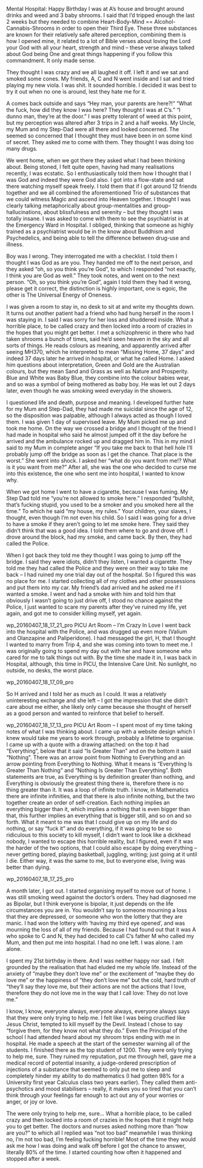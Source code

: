 Mental Hospital: Happy Birthday
I was at A’s house and brought around drinks and weed and 3 baby shrooms. I said that I’d tripped enough the last 2 weeks but they needed to combine Heart-Body-Mind == Alcohol-Cannabis-Shrooms in order to open their Third Eye. These three substances are known for their relatively safe altered perception, combining them is how I opened mine, it related to a lot of Bible verses about loving the Lord your God with all your heart, strength and mind – these verse always talked about God being One and great things happening if you follow this commandment. It only made sense.

They thought I was crazy and we all laughed it off. I left it and we sat and smoked some cones. My friends, A, C and N went inside and I sat and tried playing my new viola. I was shit. It sounded horrible. I decided it was best to try it out when no one is around, lest they hate me for it.

A comes back outside and says “Hey man, your parents are here?!” “What the fuck, how did they know I was here? They thought I was at C’s.” “I dunno man, they’re at the door.” I was pretty tolerant of weed at this point, but my perception was altered after 3 trips in 2 and a half weeks. My Uncle, my Mum and my Step-Dad were all there and looked concerned. The seemed so concerned that I thought they must have been in on some kind of secret. They asked me to come with them. They thought I was doing too many drugs.

We went home, when we got there they asked what I had been thinking about. Being stoned, I felt quite open, having had many realisations recently, I was ecstatic. So I enthusiastically told them how I thought that I was God and indeed they were God also. I got into a flow-state and sat there watching myself speak freely. I told them that if I got around 12 friends together and we all combined the aforementioned Trio of substances that we could witness Magic and ascend into Heaven together. I thought I was clearly talking metaphorically about group-mentalities and group-hallucinations, about blissfulness and serenity – but they thought I was totally insane. I was asked to come with them to see the psychiatrist in at the Emergency Ward in Hospital. I obliged, thinking that someone as highly trained as a psychiatrist would be in the know about Buddhism and Psychedelics, and being able to tell the difference between drug-use and illness.

Boy was I wrong. They interrogated me with a checklist. I told them I thought I was God as are you. They handed me off to the next person, and they asked “oh, so you think you’re God”, to which I responded “not exactly, I think you are God as well.” They took notes, and went on to the next person. “Oh, so you think you’re God”, again I told them they had it wrong, please get it correct, the distinction is highly important, one is egoic, the other is The Universal Energy of Oneness.

I was given a room to stay in, no desk to sit at and write my thoughts down. It turns out another patient had a friend who had hung herself in the room I was staying in. I said I was sorry for her loss and shuddered inside. What a horrible place, to be called crazy and then locked into a room of crazies in the hopes that you might get better. I met a schizophrenic in there who had taken shrooms a bunch of times, said he’d seen heaven in the sky and all sorts of things. He reads colours as meaning, and apparently arrived after seeing MH370, which he interpreted to mean “Missing Home, 37 days” and indeed 37 days later he arrived in hospital, or what he called Home. I asked him questions about interpretation, Green and Gold are the Australian colours, but they mean Sand and Grass as well as Nature and Prosperity. Blue and White was Baby Blue, they combine into the colour babies wear, and so was a symbol of being mothered as baby boy. He was let out 2 days later, even though he was smoking weed everyday in the showers.

I questioned life and death, purpose and meaning. I developed further hate for my Mum and Step-Dad, they had made me suicidal since the age of 12, so the disposition was palpable, although I always acted as though I loved them. I was given 1 day of supervised leave. My Mum picked me up and took me home. On the way we crossed a bridge and I thought of the friend I had made in hospital who said he almost jumped off it the day before he arrived and the ambulance rocked up and dragged him in. This in my mind I said to my Mum in complete anger “If you take me back to that hell hole I’ll probably jump off the bridge as soon as I get the chance. That place is the worst.” She went into shock. I asked her “what do you want from me!? What is it you want from me?” After all, she was the one who decided to curse me into this existence, the one who sent me into hospital, I wanted to know why.

When we got home I went to have a cigarette, because I was fuming. My Step Dad told me “you’re not allowed to smoke here.” I responded “bullshit, that’s fucking stupid, you used to be a smoker and you smoked here all the time.” To which he said “my house, my rules.” Your children, your slaves, I thought, even though I’m not even his child. So I said I was going for a drive to have a smoke if they aren’t going to let me smoke here. They said they didn’t think that was a good idea. I told them where to go and drove off. I drove around the block, had my smoke, and came back. By then, they had called the Police.

When I got back they told me they thought I was going to jump off the bridge. I said they were idiots, didn’t they listen, I wanted a cigarette. They told me they had called the Police and they were on their way to take me back – I had ruined my one trial day out of the hospital. So I figured this was no place for me. I started collecting all of my clothes and other possessions and put them into my car. My friend’s dad arrived and he asked me if I wanted a smoke. I went and had a smoke with him and told him that obviously I wasn’t going to just drive off, I stood no chance against the Police, I just wanted to scare my parents after they’ve ruined my life, yet again, and got me to consider killing myself, yet again.

wp_20160407_18_17_21_pro
PICU Art Room – I’m Crazy In Love
I went back into the hospital with the Police, and was drugged up even more (Valium and Olanzapine and Paliperidone). I had messaged the girl, H, that I thought I wanted to marry from Trip 4, and she was coming into town to meet me. I was originally going to spend my day out with her and have someone who cared for me to talk things out with. By the time she made it in, I was back in Hospital, although, this time in PICU, the Intensive Care Unit. No sunlight, no outside, no desks, the worst place.

wp_20160407_18_17_09_pro

So H arrived and I told her as much as I could. It was a relatively uninteresting exchange and she left – I got the impression that she didn’t care about me either, she likely only came because she thought of herself as a good person and wanted to reinforce that belief to herself.

wp_20160407_18_17_13_pro
PICU Art Room –
I spent most of my time taking notes of what I was thinking about. I came up with a website design which I knew would take me years to work through, probably a lifetime to organise. I came up with a quote with a drawing attached: on the top it had “Everything”, below that it said “Is Greater Than” and on the bottom it said “Nothing”. There was an arrow point from Nothing to Everything and an arrow pointing from Everything to Nothing. What it means is “Everything Is Greater Than Nothing” and “Nothing Is Greater Than Everything”. Both statements are true, as Everything is by definition greater than nothing, and Everything is obviously the greatest thing there is, therefore there is no thing greater than it. It was a loop of infinite truth. I know, in Mathematics there are infinite infinities, and that there is also infinite nothing, but the two together create an order of self-creation. Each nothing implies an everything bigger than it, which implies a nothing that is even bigger than that, this further implies an everything that is bigger still, and so on and so forth. What it meant to me was that I could give up on my life and do nothing, or say “fuck it” and do everything, if it was going to be so ridiculous to this society to kill myself, I didn’t want to look like a dickhead nobody, I wanted to escape this horrible reality, but I figured, even if it was the harder of the two options, that I could also escape by doing everything – never getting bored, playing basketball, juggling, writing; just going at it until I die. Either way, it was the same to me, but to everyone else, living was better than dying.

wp_20160407_18_17_25_pro

A month later, I got out. I started organising myself to move out of home. I was still smoking weed against the doctor’s orders. They had diagnosed me as Bipolar, but I think everyone is bipolar, it just depends on the life circumstances you are in. You wouldn’t say to someone mourning a loss that they are depressed, or someone who won the lottery that they are manic. I had won the lottery with ‘having my third eye opened’, and was mourning the loss of all of my friends. Because I had found out that it was A who spoke to C and N, they had decided to call C’s father M who called my Mum, and then put me into hospital. I had no one left. I was alone. I am alone.

I spent my 21st birthday in there. And I was neither happy nor sad. I felt grounded by the realisation that had eluded me my whole life. Instead of the anxiety of “maybe they don’t love me” or the excitement of “maybe they do love me” or the happiness of “they don’t love me” but the cold, hard truth of “they’ll say they love me, but their actions are not the actions that I love, therefore they do not love me in the way that I call love: They do not love me.”

I know, I know, everyone always, everyone always, everyone always says that they were only trying to help me. I felt like I was being crucified like Jesus Christ, tempted to kill myself by the Devil. Instead I chose to say “forgive them, for they know not what they do.” Even the Principal of the school I had attended heard about my shroom trips ending with me in hospital. He made a speech at the start of the semester warning all of the students. I finished there as the top student of 1200. They were only trying to help me, sure. They ruined my reputation, put me through hell, gave me a medical record of potential insanity, a judge-ordered prescription of injections of a substance that seemed to only put me to sleep and completely hinder my ability to do mathematics (I had gotten 98% for a University first year Calculus class two years earlier). They called them anti-psychotics and mood stabilisers – really, it makes you so tired that you can’t think through your feelings far enough to act out any of your worries or anger, or joy or love.

The were only trying to help me, sure… What a horrible place, to be called crazy and then locked into a room of crazies in the hopes that it might help you to get better. The doctors and nurses asked nothing more than “how are you?” to which all I replied was “not too bad” meanwhile I was thinking no, I’m not too bad, I’m feeling fucking horrible! Most of the time they would ask me how I was doing and walk off before I got the chance to answer, literally 80% of the time. I started counting how often it happened and stopped after a week.